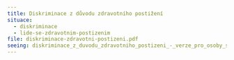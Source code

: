 ```yaml
---
title: Diskriminace z důvodu zdravotního postižení
situace:
  - diskriminace
  - lide-se-zdravotnim-postizenim
file: diskriminace-zdravotni-postizeni.pdf
seeing: diskriminace_z_duvodu_zdravotniho_postizeni_-_verze_pro_osoby_se_zrakovym_postizenim.docx
---
```

